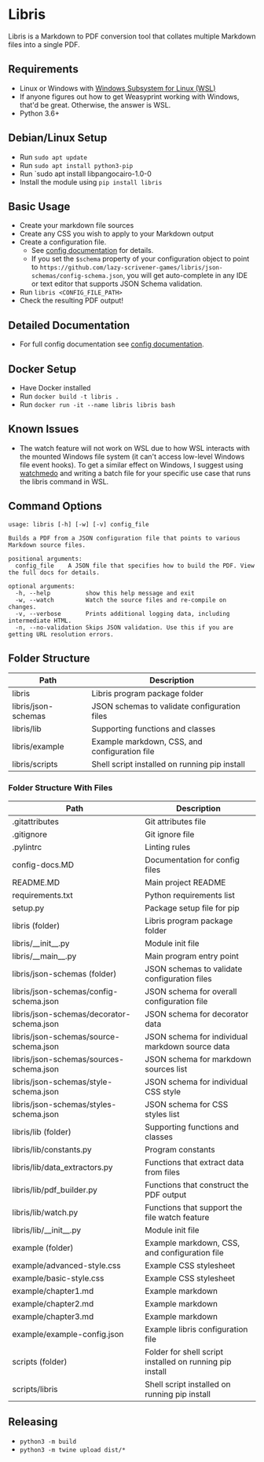 # Libris

Libris is a Markdown to PDF conversion tool that collates multiple Markdown files into a single PDF.

## Requirements

-   Linux or Windows with [Windows Subsystem for Linux (WSL)](https://docs.microsoft.com/en-us/windows/wsl/install)
-   If anyone figures out how to get Weasyprint working with Windows, that'd be great. Otherwise, the answer is WSL.
-   Python 3.6+

## Debian/Linux Setup

-   Run `sudo apt update`
-   Run `sudo apt install python3-pip`
-   Run `sudo apt install libpangocairo-1.0-0
-   Install the module using `pip install libris`

## Basic Usage

-   Create your markdown file sources
-   Create any CSS you wish to apply to your Markdown output
-   Create a configuration file.
    -   See [config documentation](./config-docs.MD) for details.
    -   If you set the `$schema` property of your configuration object to point to `https://github.com/lazy-scrivener-games/libris/json-schemas/config-schema.json`, you will get auto-complete in any IDE or text editor that supports JSON Schema validation.
-   Run `libris <CONFIG_FILE_PATH>`
-   Check the resulting PDF output!

## Detailed Documentation

-   For full config documentation see [config documentation](./config-docs.MD).

## Docker Setup

-   Have Docker installed
-   Run `docker build -t libris .`
-   Run `docker run -it --name libris libris bash`

## Known Issues

-   The watch feature will not work on WSL due to how WSL interacts with the mounted Windows file system (it can't access low-level Windows file event hooks). To get a similar effect on Windows, I suggest using [watchmedo](https://github.com/gorakhargosh/watchdog) and writing a batch file for your specific use case that runs the libris command in WSL.

## Command Options

```
usage: libris [-h] [-w] [-v] config_file

Builds a PDF from a JSON configuration file that points to various Markdown source files.

positional arguments:
  config_file    A JSON file that specifies how to build the PDF. View the full docs for details.

optional arguments:
  -h, --help          show this help message and exit
  -w, --watch         Watch the source files and re-compile on changes.
  -v, --verbose       Prints additional logging data, including intermediate HTML.
  -n, --no-validation Skips JSON validation. Use this if you are getting URL resolution errors.
```

## Folder Structure

| Path                | Description                                   |
| ------------------- | --------------------------------------------- |
| libris              | Libris program package folder                 |
| libris/json-schemas | JSON schemas to validate configuration files  |
| libris/lib          | Supporting functions and classes              |
| libris/example      | Example markdown, CSS, and configuration file |
| libris/scripts      | Shell script installed on running pip install |

### Folder Structure With Files

| Path                                      | Description                                              |
| ----------------------------------------- | -------------------------------------------------------- |
| .gitattributes                            | Git attributes file                                      |
| .gitignore                                | Git ignore file                                          |
| .pylintrc                                 | Linting rules                                            |
| config-docs.MD                            | Documentation for config files                           |
| README.MD                                 | Main project README                                      |
| requirements.txt                          | Python requirements list                                 |
| setup.py                                  | Package setup file for pip                               |
| libris (folder)                           | Libris program package folder                            |
| libris/\_\_init\_\_.py                    | Module init file                                         |
| libris/\_\_main\_\_.py                    | Main program entry point                                 |
| libris/json-schemas (folder)              | JSON schemas to validate configuration files             |
| libris/json-schemas/config-schema.json    | JSON schema for overall configuration file               |
| libris/json-schemas/decorator-schema.json | JSON schema for decorator data                           |
| libris/json-schemas/source-schema.json    | JSON schema for individual markdown source data          |
| libris/json-schemas/sources-schema.json   | JSON schema for markdown sources list                    |
| libris/json-schemas/style-schema.json     | JSON schema for individual CSS style                     |
| libris/json-schemas/styles-schema.json    | JSON schema for CSS styles list                          |
| libris/lib (folder)                       | Supporting functions and classes                         |
| libris/lib/constants.py                   | Program constants                                        |
| libris/lib/data_extractors.py             | Functions that extract data from files                   |
| libris/lib/pdf_builder.py                 | Functions that construct the PDF output                  |
| libris/lib/watch.py                       | Functions that support the file watch feature            |
| libris/lib/\_\_init\_\_.py                | Module init file                                         |
| example (folder)                          | Example markdown, CSS, and configuration file            |
| example/advanced-style.css                | Example CSS stylesheet                                   |
| example/basic-style.css                   | Example CSS stylesheet                                   |
| example/chapter1.md                       | Example markdown                                         |
| example/chapter2.md                       | Example markdown                                         |
| example/chapter3.md                       | Example markdown                                         |
| example/example-config.json               | Example libris configuration file                        |
| scripts (folder)                          | Folder for shell script installed on running pip install |
| scripts/libris                            | Shell script installed on running pip install            |

## Releasing

-   `python3 -m build`
-   `python3 -m twine upload dist/*`
